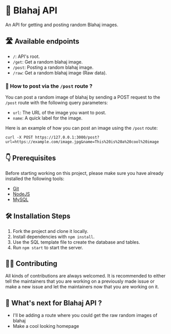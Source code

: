 # 🦈 Blahaj API

An API for getting and posting random Blahaj images.

## 🛣️ Available endpoints

- `/`: API's root.
- `/get`: Get a random blahaj image.
- `/post`: Posting a random blahaj image.
- `/raw`: Get a random blahaj image (Raw data).

### 🤔 How to post via the `/post` route ?

You can post a random image of blahaj by sending a POST request to the `/post` route with the following query parameters:

- `url`: The URL of the image you want to post.
- `name`: A quick label for the image.

Here is an example of how you can post an image using the `/post` route:

```
curl -X POST https://127.0.0.1:3000/post?url=https://example.com/image.jpg&name=This%20is%20a%20cool%20image
```

## 👇 Prerequisites

Before starting working on this project, please make sure you have already installed the following tools:

- [Git](https://git-scm.com/downloads)
- [NodeJS](https://nodejs.org/en/download/)
- [MySQL](https://www.mysql.com/downloads/)

## 🛠️ Installation Steps

1. Fork the project and clone it locally.
2. Install dependencies with `npm install`.
3. Use the SQL template file to create the database and tables.
4. Run `npm start` to start the server.

## 👨‍💻 Contributing

All kinds of contributions are always welcomed. It is recommended to either tell the maintainers that you are working on a previously made issue or make a new issue and let the maintainers now that you are working on it.

## 🤔 What's next for Blahaj API ?

- I'll be adding a route where you could get the raw random images of blahaj
- Make a cool looking homepage
